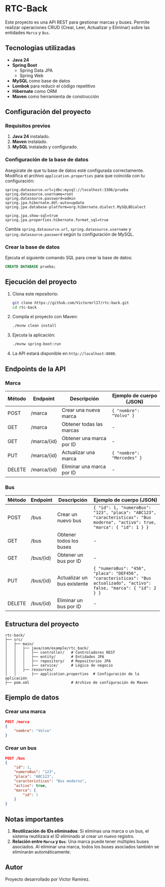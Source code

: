 
# RTC-Back

Este proyecto es una API REST para gestionar marcas y buses. Permite realizar operaciones CRUD (Crear, Leer, Actualizar y Eliminar) sobre las entidades `Marca` y `Bus`.

## Tecnologías utilizadas

- **Java 24**
- **Spring Boot**
  - Spring Data JPA
  - Spring Web
- **MySQL** como base de datos
- **Lombok** para reducir el código repetitivo
- **Hibernate** como ORM
- **Maven** como herramienta de construcción

## Configuración del proyecto

### Requisitos previos

1. **Java 24** instalado.
2. **Maven** instalado.
3. **MySQL** instalado y configurado.

### Configuración de la base de datos

Asegúrate de que tu base de datos esté configurada correctamente. Modifica el archivo `application.properties` para que coincida con tu configuración:

```
spring.datasource.url=jdbc:mysql://localhost:3306/prueba
spring.datasource.username=root
spring.datasource.password=admin
spring.jpa.hibernate.ddl-auto=update
spring.jpa.database-platform=org.hibernate.dialect.MySQL8Dialect

spring.jpa.show-sql=true
spring.jpa.properties.hibernate.format_sql=true
```

Cambia `spring.datasource.url`, `spring.datasource.username` y `spring.datasource.password` según tu configuración de MySQL.

### Crear la base de datos

Ejecuta el siguiente comando SQL para crear la base de datos:

```sql
CREATE DATABASE prueba;
```

## Ejecución del proyecto

1. Clona este repositorio:
    ```bash
    git clone https://github.com/Victormrl17/rtc-back.git
    cd rtc-back
    ```
2. Compila el proyecto con Maven:
    ```bash
    ./mvnw clean install 
    ```
3. Ejecuta la aplicación:
    ```bash
    ./mvnw spring-boot:run
    ```
4. La API estará disponible en `http://localhost:8080`.

## Endpoints de la API

### Marca

| Método | Endpoint     | Descripción                  | Ejemplo de cuerpo (JSON)         |
|--------|--------------|------------------------------|----------------------------------|
| POST   | /marca       | Crear una nueva marca        | `{ "nombre": "Volvo" }`          |
| GET    | /marca       | Obtener todas las marcas     | -                                |
| GET    | /marca/{id}  | Obtener una marca por ID     | -                                |
| PUT    | /marca/{id}  | Actualizar una marca         | `{ "nombre": "Mercedes" }`       |
| DELETE | /marca/{id}  | Eliminar una marca por ID    | -                                |

### Bus

| Método | Endpoint    | Descripción                  | Ejemplo de cuerpo (JSON)         |
|--------|-------------|------------------------------|----------------------------------|
| POST   | /bus        | Crear un nuevo bus           | `{ "id": 1, "numeroBus": "123", "placa": "ABC123", "caracteristicas": "Bus moderno", "activo": true, "marca": { "id": 1 } }` |
| GET    | /bus        | Obtener todos los buses      | -                                |
| GET    | /bus/{id}   | Obtener un bus por ID        | -                                |
| PUT    | /bus/{id}   | Actualizar un bus existente  | `{ "numeroBus": "456", "placa": "DEF456", "caracteristicas": "Bus actualizado", "activo": false, "marca": { "id": 2 } }` |
| DELETE | /bus/{id}   | Eliminar un bus por ID       | -                                |

## Estructura del proyecto

```
rtc-back/
├── src/
│   ├── main/
│   │   ├── java/com/example/rtc_back/
│   │   │   ├── controller/   # Controladores REST
│   │   │   ├── entity/       # Entidades JPA
│   │   │   ├── repository/   # Repositorios JPA
│   │   │   ├── service/      # Lógica de negocio
│   │   ├── resources/
│   │       ├── application.properties  # Configuración de la aplicación
├── pom.xml                   # Archivo de configuración de Maven
```

## Ejemplo de datos

### Crear una marca

```json
POST /marca
{
    "nombre": "Volvo"
}
```

### Crear un bus

```json
POST /bus
{
    "id": 1,
    "numeroBus": "123",
    "placa": "ABC123",
    "caracteristicas": "Bus moderno",
    "activo": true,
    "marca": {
        "id": 1
    }
}
```

## Notas importantes

1. **Reutilización de IDs eliminados**: Si eliminas una marca o un bus, el sistema reutilizará el ID eliminado al crear un nuevo registro.
2. **Relación entre `Marca` y `Bus`**: Una marca puede tener múltiples buses asociados. Al eliminar una marca, todos los buses asociados también se eliminarán automáticamente.

## Autor

Proyecto desarrollado por Victor Ramirez.
